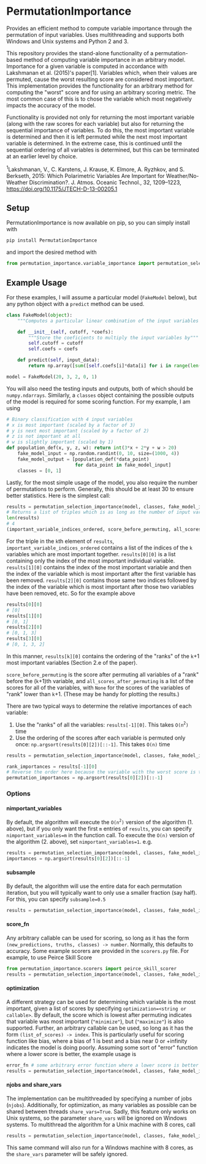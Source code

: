 # PermutationImportance

Provides an efficient method to compute variable importance through the
permutation of input variables. Uses multithreading and supports both Windows
and Unix systems and Python 2 and 3.

This repository provides the stand-alone functionality of a permutation-based
method of computing variable importance in an arbitrary model. Importance for a
given variable is computed in accordance with Lakshmanan et al. (2015)'s
paper[1]. Variables which, when their values are permuted, cause the worst
resulting score are considered most important. This implementation provides the
functionality for an arbitrary method for computing the "worst" score and for
using an arbitrary scoring metric. The most common case of this is to chose the
variable which most negatively impacts the accuracy of the model.

Functionality is provided not only for returning the most important variable
(along with the raw scores for each variable) but also for returning the
sequential importance of variables. To do this, the most important variable is
determined and then it is left permuted while the next most important variable
is determined. In the extreme case, this is continued until the sequential
ordering of all variables is determined, but this can be terminated at an
earlier level by choice.

<sup>1</sup>Lakshmanan, V., C. Karstens, J. Krause, K. Elmore, A. Ryzhkov, and
S. Berkseth, 2015: Which Polarimetric Variables Are Important for
Weather/No-Weather Discrimination?. J. Atmos. Oceanic Technol., 32, 1209–1223,
https://doi.org/10.1175/JTECH-D-13-00205.1

## Setup

PermutationImportance is now available on pip, so you can simply install with

```bash
pip install PermutationImportance
```

and import the desired method with

```python
from permutation_importance.variable_importance import permutation_selection_importance
```

## Example Usage

For these examples, I will assume a particular model (`FakeModel` below), but
any python object with a `predict` method can be used.

```python
class FakeModel(object):
    """Computes a particular linear combination of the input variables of a dataset"""

    def __init__(self, cutoff, *coefs):
        """Store the coeficients to multiply the input variables by"""
        self.cutoff = cutoff
        self.coefs = coefs

    def predict(self, input_data):
        return np.array([sum([self.coefs[i]*data[i] for i in range(len(data))]) > self.cutoff for data in input_data])

model = FakeModel(20, 3, 2, 0, 1)
```

You will also need the testing inputs and outputs, both of which should be
`numpy.ndarrays`. Similarly, a `classes` object containing the possible outputs
of the model is required for some scoring function. For my example, I am using

```python
# Binary classification with 4 input variables
# x is most important (scaled by a factor of 3)
# y is next most important (scaled by a factor of 2)
# z is not important at all
# w is slightly important (scaled by 1)
def population_def(x, y, z, w): return int(3*x + 2*y + w > 20)
    fake_model_input = np.random.randint(0, 10, size=(1000, 4))
    fake_model_output = [population_def(*data_point)
                         for data_point in fake_model_input]
    classes = [0, 1]
```

Lastly, for the most simple usage of the model, you also require the number of
permutations to perform. Generally, this should be at least 30 to ensure better
statistics. Here is the simplest call:

```python
results = permutation_selection_importance(model, classes, fake_model_input, fake_model_output, npermute=30)
# Returns a list of triples which is as long as the number of input variables
len(results)
# 4
(important_variable_indices_ordered, score_before_permuting, all_scores_after_permuting) = results[i]
```

For the triple in the `k`th element of `results`,
`important_variable_indices_ordered` contains a list of the indices of the `k`
variables which are most important together. `results[0][0]` is a list
containing only the index of the most important individual variable.
`results[1][0]` contains the index of the most important variable and then the
index of the variable which is most important after the first variable has been
removed. `results[2][0]` contains those same two indices followed by the index
of the variable which is most important after those two variables have been
removed, etc. So for the example above

```python
results[0][0]
# [0]
results[1][0]
# [0, 1]
results[2][0]
# [0, 1, 3]
results[3][0]
# [0, 1, 3, 2]
```

In this manner, `results[k][0]` contains the ordering of the "ranks" of the
`k`+1 most important variables (Section 2.e of the paper).

`score_before_permuting` is the score after permuting all variables of a "rank"
before the (`k`+1)th variable, and `all_scores_after_permuting` is a list of the
scores for all of the variables, with `None` for the scores of the variables of
"rank" lower than `k`+1. (These may be handy for plotting the results.)

There are two typical ways to determine the relative importances of each
variable:

1. Use the "ranks" of all the variables: `results[-1][0]`. This takes
   `O(n`<sup>`2`</sup>`)` time
2. Use the ordering of the scores after each variable is permuted only once:
   `np.argsort(results[0][2])[::-1]`. This takes `O(n)` time

```python
results = permutation_selection_importance(model, classes, fake_model_input, fake_model_output, npermute=30)

rank_importances = results[-1][0]
# Reverse the order here because the variable with the worst score is the most important
permutation_importances = np.argsort(results[0][2])[::-1]
```

### Options

#### nimportant_variables

By default, the algorithm will execute the `O(n`<sup>`2`</sup>`)` version of the
algorithm (1. above), but if you only want the first `m` entries of `results`,
you can specify `nimportant_variables=m` in the function call. To execute the
`O(n)` version of the algorithm (2. above), set `nimportant_variables=1`. e.g.

```python
results = permutation_selection_importance(model, classes, fake_model_input, fake_model_output, npermute=30, nimportant_variables=1)
importances = np.argsort(results[0][2])[::-1]
```

#### subsample

By default, the algorithm will use the entire data for each permutation
iteration, but you will typically want to only use a smaller fraction (say
half). For this, you can specify `subsample=0.5`

```python
results = permutation_selection_importance(model, classes, fake_model_input, fake_model_output, npermute=30, subsample=0.5)
```

#### score_fn

Any arbitrary callable can be used for scoring, so long as it has the form
`(new_predictions, truths, classes) -> number`. Normally, this defaults to
accuracy. Some example scorers are provided in the `scorers.py` file. For
example, to use Peirce Skill Score

```python
from permutation_importance.scorers import peirce_skill_scorer
results = permutation_selection_importance(model, classes, fake_model_input, fake_model_output, npermute=30, score_fn=peirce_skill_scorer)
```

#### optimization

A different strategy can be used for determining which variable is the most
important, given a list of scores by specifying
`optimization=<string or callable>`. By default, the score which is lowest after
permuting indicates that variable was most important (`"minimize"`), but
(`"maximize"`) is also supported. Further, an arbitrary callable can be used, so
long as it has the form `(list_of_scores) -> index`. This is particularly useful
for scoring function like bias, where a bias of 1 is best and a bias near 0 or
+infinity indicates the model is doing poorly. Assuming some sort of "error"
function where a lower score is better, the example usage is

```python
error_fn # some arbitrary error function where a lower score is better
results = permutation_selection_importance(model, classes, fake_model_input, fake_model_output, npermute=30, score_fn=error_fn, optimization='maximize')
```

#### njobs and share_vars

The implementation can be multithreaded by specifying a number of jobs
(`njobs`). Additionally, for optimization, as many variables as possible can be
shared between threads `share_vars=True`. Sadly, this feature only works on Unix
systems, so the parameter `share_vars` will be ignored on Windows systems. To
multithread the algorithm for a Unix machine with 8 cores, call

```python
results = permutation_selection_importance(model, classes, fake_model_input, fake_model_output, npermute=30, njobs=8, share_vars=True)
```

This same command will also run for a Windows machine with 8 cores, as the
`share_vars` parameter will be safely ignored.
